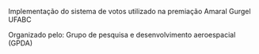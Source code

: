 Implementação do sistema de votos utilizado na premiação Amaral Gurgel UFABC

Organizado pelo: Grupo de pesquisa e desenvolvimento aeroespacial (GPDA)

